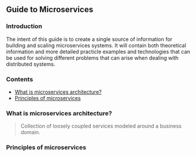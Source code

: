 ## Guide to Microservices
### Introduction
The intent of this guide is to create a single source of information for building and scaling microservices systems. It will contain both theoretical information and more detailed practicle examples and technologies that can be used for solving different problems that can arise when dealing with distributed systems. 
### Contents
 - [What is microservices architecture?](#what-is-microservices-architecture)
 - [Principles of microservices](#principles-of-microservices)
### What is microservices architecture?

> Collection of loosely coupled services modeled around a business domain.

### Principles of microservices
<!--stackedit_data:
eyJoaXN0b3J5IjpbNzI2MjMyMjI4LDk0MjYwMTM5MSwxNTg5Mj
UwNTQ2LDIwMzE5MjcyMDRdfQ==
-->